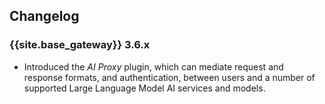 ## Changelog

### {{site.base_gateway}} 3.6.x

* Introduced the *AI Proxy* plugin, which can mediate request and response formats, and authentication, between users and a number of supported Large Language Model AI services and models.
